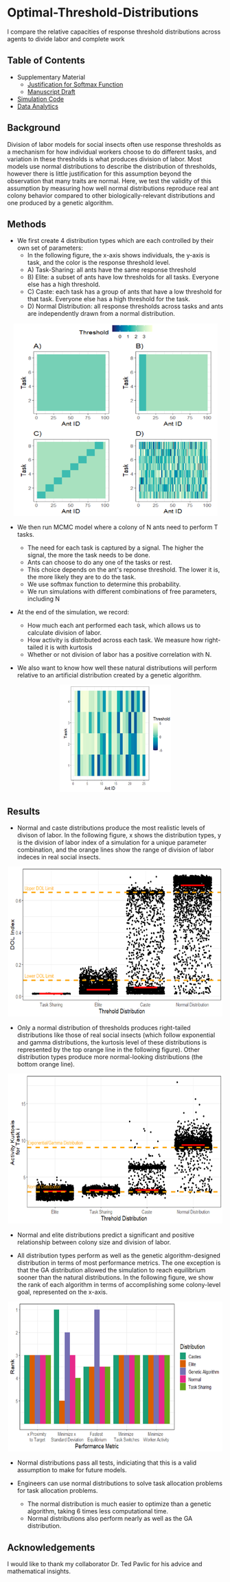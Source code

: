 # Optimal-Threshold-Distributions
I compare the relative capacities of response threshold distributions across agents to divide labor and complete work 

## Table of Contents

* Supplementary Material
  - [Justification for Softmax Function](https://github.com/colinmichaellynch/Optimal-Threshold-Distributions/blob/main/Modeling%20response%20thresholds%20for%20multiple%20simultaneous%20stimuli%20using%20a%20Boltzmann-sampling%20approach.docx)
  - [Manuscript Draft](https://github.com/colinmichaellynch/Optimal-Threshold-Distributions/blob/main/Independent%20and%20normally-distributed%20response%20thresholds%20are%20biologically%20feasible%20for%20social%20insects.docx)
* [Simulation Code](https://github.com/colinmichaellynch/Optimal-Threshold-Distributions/blob/main/masterScriptContinuousVariable.m)
* [Data Analytics](https://github.com/colinmichaellynch/Optimal-Threshold-Distributions/blob/main/matrixAnalysisFinal.R)

## Background 

Division of labor models for social insects often use response thresholds as a mechanism for how individual workers choose to do different tasks, and variation in these thresholds is what produces division of labor. Most models use normal distributions to describe the distribution of thresholds, however there is little justification for this assumption beyond the observation that many traits are normal. Here, we test the validity of this assumption by measuring how well normal distributions reproduce real ant colony behavior compared to other biologically-relevant distributions and one produced by a genetic algorithm. 

## Methods

* We first create 4 distribution types which are each controlled by their own set of parameters:
  - In the following figure, the x-axis shows individuals, the y-axis is task, and the color is the response threshold level. 
  - A) Task-Sharing: all ants have the same response threshold
  - B) Elite: a subset of ants have low thresholds for all tasks. Everyone else has a high threshold.
  - C) Caste: each task has a group of ants that have a low threshold for that task. Everyone else has a high threshold for the task.
  - D) Normal Distribution: all response thresholds across tasks and ants are independently drawn from a normal distribution. 

<p align="center">
  <img width="475" height="450" src=/Images/distributionTypes.png>
</p>

* We then run MCMC model where a colony of N ants need to perform T tasks.
  - The need for each task is captured by a signal. The higher the signal, the more the task needs to be done. 
  - Ants can choose to do any one of the tasks or rest. 
  - This choice depends on the ant's reponse threshold. The lower it is, the more likely they are to do the task. 
  - We use softmax function to determine this probability. 
  - We run simulations with different combinations of free parameters, including N
  
* At the end of the simulation, we record:
  - How much each ant performed each task, which allows us to calculate division of labor. 
  - How activity is distributed across each task. We measure how right-tailed it is with kurtosis
  - Whether or not division of labor has a positive correlation with N.
  
* We also want to know how well these natural distributions will perform relative to an artificial distribution created by a genetic algorithm. 

<p align="center">
  <img width="260" height="250" src=/Images/gaDist.png>
</p>

## Results

* Normal and caste distributions produce the most realistic levels of divison of labor. In the following figure, x shows the distribution types, y is the division of labor index of a simulation for a unique parameter combination, and the orange lines show the range of division of labor indeces in real social insects.

<p align="center">
  <img width="500" height="350" src=/Images/dol.png>
</p>

* Only a normal distribution of thresholds produces right-tailed distributions like those of real social insects (which follow exponential and gamma distributions, the kurtosis level of these distributions is represented by the top orange line in the following figure). Other distribution types produce more normal-looking distributions (the bottom orange line). 

<p align="center">
  <img width="500" height="350" src=/Images/activity.png>
</p>

* Normal and elite distributions predict a significant and positive relationship between colony size and division of labor. 

* All distribution types perform as well as the genetic algorithm-designed distribution in terms of most performance metrics. The one exception is that the GA distribution allowed the simulation to reach equilibrium sooner than the natural distributions. In the following figure, we show the rank of each algorithm in terms of accomplishing some colony-level goal, represented on the x-axis. 

<p align="center">
  <img width="500" height="350" src=/Images/ranks.png>
</p>

* Normal distributions pass all tests, indiciating that this is a valid assumption to make for future models. 

* Engineers can use normal distributions to solve task allocation problems for task allocation problems.
  - The normal distribution is much easier to optimize than a genetic algorithm, taking 6 times less computational time. 
  - Normal distributions also perform nearly as well as the GA distribution.  

## Acknowledgements

I would like to thank my collaborator Dr. Ted Pavlic for his advice and mathematical insights. 
